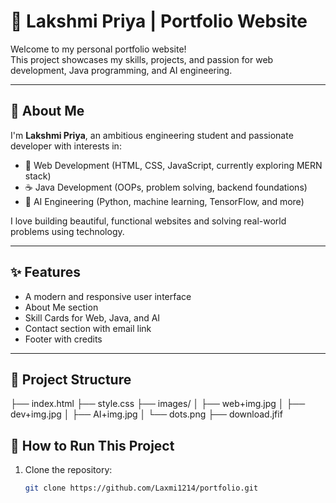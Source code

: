 # 💼 Lakshmi Priya | Portfolio Website

Welcome to my personal portfolio website!  
This project showcases my skills, projects, and passion for web development, Java programming, and AI engineering.

---

## 🌟 About Me

I'm **Lakshmi Priya**, an ambitious engineering student and passionate developer with interests in:

- 🔧 Web Development (HTML, CSS, JavaScript, currently exploring MERN stack)
- ☕ Java Development (OOPs, problem solving, backend foundations)
- 🤖 AI Engineering (Python, machine learning, TensorFlow, and more)

I love building beautiful, functional websites and solving real-world problems using technology.

---

## ✨ Features

- A modern and responsive user interface
- About Me section
- Skill Cards for Web, Java, and AI
- Contact section with email link
- Footer with credits

---

## 📁 Project Structure

├── index.html 
├── style.css 
├── images/ │ ├── web+img.jpg │ ├── dev+img.jpg │ ├── AI+img.jpg │ └── dots.png 
├── download.jfif

## 🚀 How to Run This Project

1. Clone the repository:
   ```bash
   git clone https://github.com/Laxmi1214/portfolio.git
